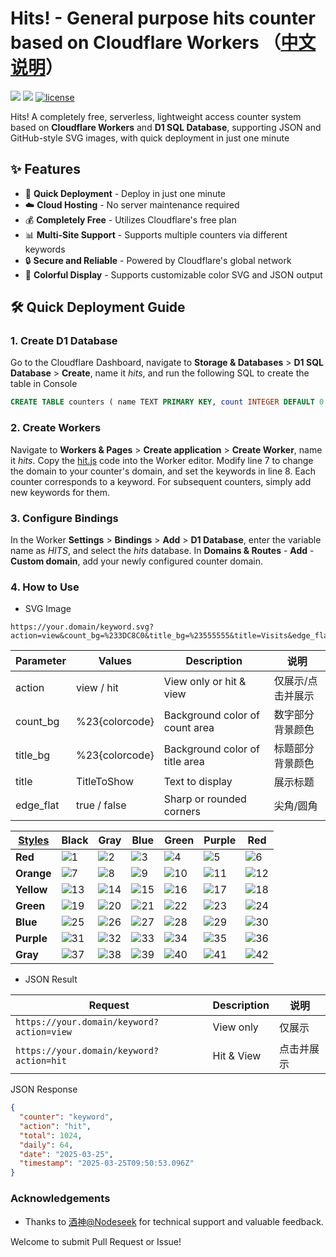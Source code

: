 # Hits! - General purpose hits counter based on Cloudflare Workers （[中文说明](https://github.com/xykt/Hits/blob/main/README_CN.md)）
<p>
<img src="https://hits.xykt.de/hits_github.svg?action=hit&count_bg=%23FFA552&title_bg=%231D8834&title=Visits&edge_flat=false&ts=${new Date().getTime()}"/>
<img src="https://raw.githubusercontent.com/xykt/Hits/refs/heads/main/res/update.svg"/>
<a href="/LICENSE"><img src="https://img.shields.io/badge/License-AGPL%20v3-blue.svg" alt="license" /></a>  
</p> 

Hits! A completely free, serverless, lightweight access counter system based on **Cloudflare Workers** and **D1 SQL Database**, supporting JSON and GitHub-style SVG images, with quick deployment in just one minute

## ✨ Features

- 🚀 **Quick Deployment** - Deploy in just one minute
- ☁️ **Cloud Hosting** - No server maintenance required
- 💰 **Completely Free** - Utilizes Cloudflare's free plan
- 📊 **Multi-Site Support** - Supports multiple counters via different keywords
- 🔒 **Secure and Reliable** - Powered by Cloudflare's global network
- 🎨 **Colorful Display** - Supports customizable color SVG and JSON output

## 🛠 Quick Deployment Guide

### 1. Create D1 Database

Go to the Cloudflare Dashboard, navigate to **Storage & Databases** > **D1 SQL Database** > **Create**, name it _hits_, and run the following SQL to create the table in Console

```sql
CREATE TABLE counters ( name TEXT PRIMARY KEY, count INTEGER DEFAULT 0 );
```

### 2. Create Workers

Navigate to **Workers & Pages** > **Create application** > **Create Worker**, name it _hits_. Copy the [hit.js](https://github.com/xykt/Hits/blob/main/hits.js) code into the Worker editor. Modify line 7 to change the domain to your counter's domain, and set the keywords in line 8. Each counter corresponds to a keyword. For subsequent counters, simply add new keywords for them.


### 3. Configure Bindings

In the Worker **Settings** > **Bindings** > **Add** > **D1 Database**, enter the variable name as _HITS_, and select the _hits_ database. In **Domains & Routes** - **Add** - **Custom domain**, add your newly configured counter domain.


### 4. How to Use

- SVG Image

```url
https://your.domain/keyword.svg?action=view&count_bg=%233DC8C0&title_bg=%23555555&title=Visits&edge_flat=false
```

| Parameter  | Values               | Description                       | 说明                         |
|------------|----------------------|-----------------------------------|----------------------------|
| action     | view / hit           | View only or hit & view           | 仅展示/点击并展示           |
| count_bg   | %23{colorcode}        | Background color of count area    | 数字部分背景颜色            |
| title_bg   | %23{colorcode}        | Background color of title area    | 标题部分背景颜色            |
| title      | TitleToShow          | Text to display                   | 展示标题                    |
| edge_flat  | true / false        | Sharp or rounded corners        | 尖角/圆角                   |

| [Styles](https://github.com/xykt/Hits/blob/main/res/style.md)       | Black | Gray | Blue | Green | Purple | Red |
|---------------|-------|------|------|-------|--------|-----|
| **Red** | ![1](https://raw.githubusercontent.com/xykt/Hits/refs/heads/main/res/11.svg) | ![2](https://raw.githubusercontent.com/xykt/Hits/refs/heads/main/res/12.svg) | ![3](https://raw.githubusercontent.com/xykt/Hits/refs/heads/main/res/13.svg) | ![4](https://raw.githubusercontent.com/xykt/Hits/refs/heads/main/res/14.svg) | ![5](https://raw.githubusercontent.com/xykt/Hits/refs/heads/main/res/15.svg) | ![6](https://raw.githubusercontent.com/xykt/Hits/refs/heads/main/res/16.svg) |
| **Orange** | ![7](https://raw.githubusercontent.com/xykt/Hits/refs/heads/main/res/21.svg) | ![8](https://raw.githubusercontent.com/xykt/Hits/refs/heads/main/res/22.svg) | ![9](https://raw.githubusercontent.com/xykt/Hits/refs/heads/main/res/23.svg) | ![10](https://raw.githubusercontent.com/xykt/Hits/refs/heads/main/res/24.svg) | ![11](https://raw.githubusercontent.com/xykt/Hits/refs/heads/main/res/25.svg) | ![12](https://raw.githubusercontent.com/xykt/Hits/refs/heads/main/res/26.svg) |
| **Yellow** | ![13](https://raw.githubusercontent.com/xykt/Hits/refs/heads/main/res/31.svg) | ![14](https://raw.githubusercontent.com/xykt/Hits/refs/heads/main/res/32.svg) | ![15](https://raw.githubusercontent.com/xykt/Hits/refs/heads/main/res/33.svg) | ![16](https://raw.githubusercontent.com/xykt/Hits/refs/heads/main/res/34.svg) | ![17](https://raw.githubusercontent.com/xykt/Hits/refs/heads/main/res/35.svg) | ![18](https://raw.githubusercontent.com/xykt/Hits/refs/heads/main/res/36.svg) |
| **Green** | ![19](https://raw.githubusercontent.com/xykt/Hits/refs/heads/main/res/41.svg) | ![20](https://raw.githubusercontent.com/xykt/Hits/refs/heads/main/res/42.svg) | ![21](https://raw.githubusercontent.com/xykt/Hits/refs/heads/main/res/43.svg) | ![22](https://raw.githubusercontent.com/xykt/Hits/refs/heads/main/res/44.svg) | ![23](https://raw.githubusercontent.com/xykt/Hits/refs/heads/main/res/45.svg) | ![24](https://raw.githubusercontent.com/xykt/Hits/refs/heads/main/res/46.svg) |
| **Blue** | ![25](https://raw.githubusercontent.com/xykt/Hits/refs/heads/main/res/51.svg) | ![26](https://raw.githubusercontent.com/xykt/Hits/refs/heads/main/res/52.svg) | ![27](https://raw.githubusercontent.com/xykt/Hits/refs/heads/main/res/53.svg) | ![28](https://raw.githubusercontent.com/xykt/Hits/refs/heads/main/res/54.svg) | ![29](https://raw.githubusercontent.com/xykt/Hits/refs/heads/main/res/55.svg) | ![30](https://raw.githubusercontent.com/xykt/Hits/refs/heads/main/res/56.svg) |
| **Purple** | ![31](https://raw.githubusercontent.com/xykt/Hits/refs/heads/main/res/61.svg) | ![32](https://raw.githubusercontent.com/xykt/Hits/refs/heads/main/res/62.svg) | ![33](https://raw.githubusercontent.com/xykt/Hits/refs/heads/main/res/63.svg) | ![34](https://raw.githubusercontent.com/xykt/Hits/refs/heads/main/res/64.svg) | ![35](https://raw.githubusercontent.com/xykt/Hits/refs/heads/main/res/65.svg) | ![36](https://raw.githubusercontent.com/xykt/Hits/refs/heads/main/res/66.svg) |
| **Gray** | ![37](https://raw.githubusercontent.com/xykt/Hits/refs/heads/main/res/71.svg) | ![38](https://raw.githubusercontent.com/xykt/Hits/refs/heads/main/res/72.svg) | ![39](https://raw.githubusercontent.com/xykt/Hits/refs/heads/main/res/73.svg) | ![40](https://raw.githubusercontent.com/xykt/Hits/refs/heads/main/res/74.svg) | ![41](https://raw.githubusercontent.com/xykt/Hits/refs/heads/main/res/75.svg) | ![42](https://raw.githubusercontent.com/xykt/Hits/refs/heads/main/res/76.svg) |


- JSON Result

| Request | Description | 说明 |
|-|-|-|
| ```https://your.domain/keyword?action=view``` | View only | 仅展示 |
| ```https://your.domain/keyword?action=hit``` | Hit & View | 点击并展示 |

JSON Response
```json
{
  "counter": "keyword",
  "action": "hit",
  "total": 1024,
  "daily": 64,
  "date": "2025-03-25",
  "timestamp": "2025-03-25T09:50:53.096Z"
}
```

### Acknowledgements

- Thanks to [酒神@Nodeseek](https://www.nodeseek.com/space/9#/general) for technical support and valuable feedback.

Welcome to submit Pull Request or Issue!
